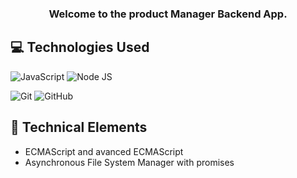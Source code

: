 <h3 align="center">
Welcome to the product Manager Backend App. 
</h3>

## 💻 Technologies Used

![JavaScript](https://img.shields.io/badge/javascript-%23323330.svg?style=for-the-badge&logo=javascript&logoColor=%23F7DF1E)
![Node JS](https://img.shields.io/badge/nodedotjs-%23323330.svg?style=for-the-badge&logo=nodedotjs&logoColor=%23339933)

![Git](https://img.shields.io/badge/git-%23F05033.svg?style=for-the-badge&logo=git&logoColor=white)
![GitHub](https://img.shields.io/badge/github-%23121011.svg?style=for-the-badge&logo=github&logoColor=white)

## 💼 Technical Elements

- ECMAScript and avanced ECMAScript
- Asynchronous File System Manager with promises
